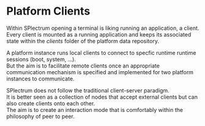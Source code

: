 # Platform Clients

Within SPlectrum opening a terminal is liking running an application, a client.  
Every client is mounted as a running application and keeps its associated state within the *clients* folder of the platform data repository.

A platform instance runs local clients to connect to specfic runtime runtime sessions (boot, system, ...).  
But the aim is to facilitate remote clients once an appropriate communication mechanism is specified and implemented for two platform instances to communicate.

SPlectrum does not follow the traditional client-server paradigm.  
It is better seen as a collection of nodes that accept external clients but can also create clients onto each other.  
The aim is to create an interaction mode that is comfortably within the philosophy of peer to peer. 


